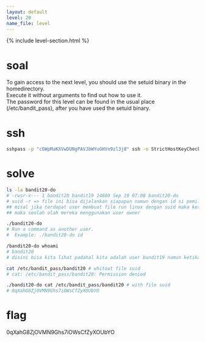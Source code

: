 ```yaml
---
layout: default
level: 20
name_file: level
---
```


{% include level-section.html %}

# soal
To gain access to the next level, you should use the setuid binary in the homedirectory. \
Execute it without arguments to find out how to use it. \
The password for this level can be found in the usual place (/etc/bandit_pass), after you have used the setuid binary.

# ssh
```bash
sshpass -p "cGWpMaKXVwDUNgPAVJbWYuGHVn9zl3j8" ssh -o StrictHostKeyChecking=no bandit19@bandit.labs.overthewire.org -p 2220
```

# solve
```bash
ls -la bandit20-do 
# -rwsr-x--- 1 bandit20 bandit19 14880 Sep 19 07:08 bandit20-do
# suid -r => file ini bisa dijalankan siapapun namun dengan id si pemilik file tersebut
## misal jika terdapat user membuat file run linux dengan suid maka ketika user lain me run file itu.tersebut
## maka seolah olah mereka menggunakan user owner

./bandit20-do
# Run a command as another user.
#  Example: ./bandit20-do id

/bandit20-do whoami
# bandit20
# disini bisa kita lihat padahal kita adalah user bandit19 namun ketika di whoami output yang muncul adalah bandit20

cat /etc/bandit_pass/bandit20 # whitout file suid
# cat: /etc/bandit_pass/bandit20: Permission denied

./bandit20-do cat /etc/bandit_pass/bandit20 # with file suid
# 0qXahG8ZjOVMN9Ghs7iOWsCfZyXOUbYO
```

# flag
0qXahG8ZjOVMN9Ghs7iOWsCfZyXOUbYO